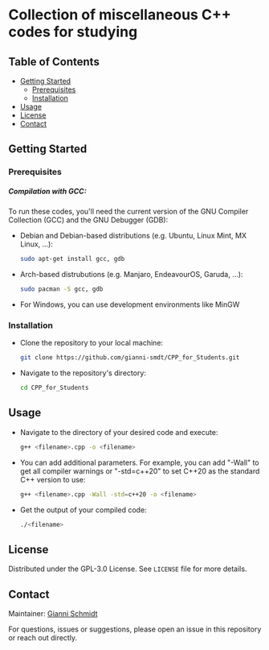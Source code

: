 # Collection of miscellaneous C++ codes for studying

## Table of Contents
- [Getting Started](#getting-started)
  - [Prerequisites](#prerequisites)
  - [Installation](#installation)
- [Usage](#usage)
- [License](#license)
- [Contact](#contact)

## Getting Started
### Prerequisites
##### Compilation with GCC: 
To run these codes, you'll need the current version of the GNU Compiler Collection (GCC) and the GNU Debugger (GDB):
- Debian and Debian-based distributions (e.g. Ubuntu, Linux Mint, MX Linux, ...):
  ```bash
  sudo apt-get install gcc, gdb
  ```
- Arch-based distrubutions (e.g. Manjaro, EndeavourOS, Garuda, ...):
  ```bash
  sudo pacman -S gcc, gdb
  ```
- For Windows, you can use development environments like MinGW 

### Installation
- Clone the repository to your local machine:
  ```bash 
  git clone https://github.com/gianni-smdt/CPP_for_Students.git
  ```
- Navigate to the repository's directory: 
  ```bash
  cd CPP_for_Students
  ```

## Usage
- Navigate to the directory of your desired code and execute:

    ```bash
    g++ <filename>.cpp -o <filename>
    ```
- You can add additional parameters. For example, you can add "-Wall" to get all compiler warnings or "-std=c++20" to set C++20 as the standard C++ version to use: 
    ```bash
    g++ <filename>.cpp -Wall -std=c++20 -o <filename>
    ```
- Get the output of your compiled code: 
    ```bash
    ./<filename>
    ```

## License
Distributed under the GPL-3.0 License. See `LICENSE` file for more details.

## Contact
Maintainer: [Gianni Schmidt](mailto:giannischmidt2001@gmail.com)

For questions, issues or suggestions, please open an issue in this repository or reach out directly.
